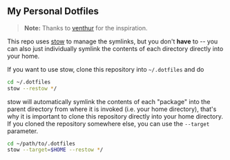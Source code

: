 ## My Personal Dotfiles

> **Note:** Thanks to [venthur][] for the inspiration.

This repo uses [stow][stow] to manage the symlinks, but you don't **have** to --
you can also just individually symlink the contents of each directory directly
into your home.

If you want to use stow, clone this repository into `~/.dotfiles` and do

```sh
cd ~/.dotfiles
stow --restow */
```

stow will automatically symlink the contents of each "package" into the parent
directory from where it is invoked (i.e. your home directory), that's why it is
important to clone this repository directly into your home directory. If you
cloned the repository somewhere else, you can use the `--target` parameter.

```sh
cd ~/path/to/.dotfiles
stow --target=$HOME --restow */
```

[venthur]: https://github.com/venthur
[stow]: https://www.gnu.org/software/stow/

